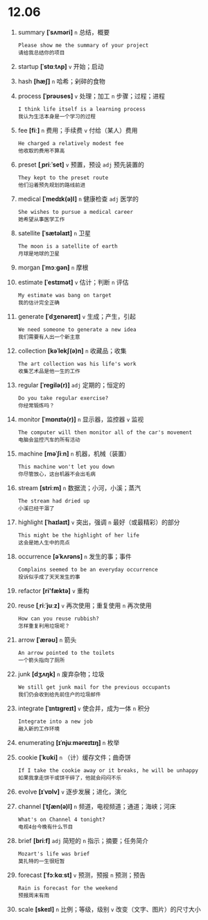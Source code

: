 # 12.06

1. summary **[ˈsʌməri]** `n` 总结，概要

   ```
   Please show me the summary of your project
   请给我总结你的项目
   ```

2. startup **[ˈstɑːtʌp]** `v` 开始；启动

3. hash **[hæʃ]** `n` 哈希；剁碎的食物

4. process **[ˈprəʊses]** `v` 处理；加工 `n` 步骤；过程；进程

   ```
   I think life itself is a learning process
   我认为生活本身是一个学习的过程
   ```

5. fee **[fiː]** `n` 费用；手续费 `v` 付给（某人）费用

   ```
   He charged a relatively modest fee
   他收取的费用不算高
   ```

6. preset **[ˌpriːˈset]** `v` 预置，预设 `adj` 预先装置的

   ```
   They kept to the preset route
   他们沿着预先规划的路线前进
   ```

7. medical **[ˈmedɪk(ə)l]** `n` 健康检查 `adj` 医学的

   ```
   She wishes to pursue a medical career
   她希望从事医学工作
   ```

8. satellite **[ˈsætəlaɪt]** `n` 卫星

   ```
   The moon is a satellite of earth
   月球是地球的卫星
   ```

9. morgan **[ˈmɔːɡən]** `n` 摩根

10. estimate **[ˈestɪmət]** `v` 估计；判断 `n` 评估

    ```
    My estimate was bang on target
    我的估计完全正确
    ```

11. generate **[ˈdʒenəreɪt]** `v` 生成；产生，引起

    ```
    We need someone to generate a new idea
    我们需要有人出一个新主意
    ```

12. collection **[kəˈlekʃ(ə)n]** `n` 收藏品；收集

    ```
    The art collection was his life's work
    收集艺术品是他一生的工作
    ```

13. regular **[ˈreɡilə(r)]** `adj` 定期的；恒定的

    ```
    Do you take regular exercise?
    你经常锻炼吗？
    ```

14. monitor **[ˈmɒnɪtə(r)]** `n` 显示器，监控器 `v` 监视

    ```
    The computer will then monitor all of the car's movement
    电脑会监控汽车的所有活动
    ```

15. machine **[məˈʃiːn]** `n` 机器，机械（装置）

    ```
    This machine won't let you down
    你尽管放心，这台机器不会出毛病
    ```

16. stream **[striːm]** `n` 数据流；小河，小溪；蒸汽

    ```
    The stream had dried up
    小溪已经干涸了
    ```

17. highlight **[ˈhaɪlaɪt]** `v` 突出，强调 `n` 最好（或最精彩）的部分

    ```
    This might be the highlight of her life
    这会是她人生中的亮点
    ```

18. occurrence **[əˈkʌrəns]** `n` 发生的事；事件

    ```
    Complains seemed to be an everyday occurrence
    投诉似乎成了天天发生的事
    ```

19. refactor **[ri'fæktə]** `v` 重构

20. reuse **[ˌriːˈjuːz]** `v` 再次使用；重复使用 `n` 再次使用

    ```
    How can you reuse rubbish?
    怎样重复利用垃圾呢？
    ```

21. arrow **[ˈærəʊ]** `n` 箭头

    ```
    An arrow pointed to the toilets
    一个箭头指向了厕所
    ```

22. junk **[dʒʌŋk]** `n` 废弃杂物；垃圾

    ```
    We still get junk mail for the previous occupants
    我们仍会收到给先前住户的垃圾邮件
    ```

23. integrate **[ˈɪntɪɡreɪt]** `v` 使合并，成为一体 `n` 积分

    ```
    Integrate into a new job
    融入新的工作环境
    ```

24. enumerating **[ɪˈnjuːməreɪtɪŋ]** `n` 枚举

25. cookie **[ˈkʊki]** `n` （计）缓存文件；曲奇饼

    ```
    If I take the cookie away or it breaks, he will be unhappy
    如果我拿走饼干或饼干碎了，他就会闷闷不乐
    ```

26. evolve **[ɪˈvɒlv]** `v` 逐步发展；进化，演化

27. channel **[ˈtʃæn(ə)l]** `n` 频道，电视频道；通道；海峡；河床

    ```
    What's on Channel 4 tonight?
    电视4台今晚有什么节目
    ```

28. brief **[briːf]** `adj` 简短的 `n` 指示；摘要；任务简介

    ```
    Mozart's life was brief
    莫扎特的一生很短暂
    ```

29. forecast **[ˈfɔːkɑːst]** `v` 预测，预报 `n` 预测；预告

    ```
    Rain is forecast for the weekend
    预报周末有雨
    ```

30. scale **[skeɪl]** `n` 比例；等级，级别 `v` 改变（文字、图片）的尺寸大小
